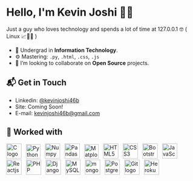 <link href="https://languages.abranhe.com/logos.css" rel="stylesheet">

# Hello, I'm Kevin Joshi 👋🏻️

Just a guy who loves technology and spends a lot of time at 127.0.0.1 🤓 ( Linux 📈️✊🏻️ )

- 🔭 Undergrad in **Information Technology**.
- ⚙️ Mastering: `.py`, `.html`, `.css`, `.js`
- 🤝️ I’m looking to collaborate on **Open Source** projects.

<h2> 📬 Get in Touch </h2>

- Linkedin: [@kevinjoshi46b](https://linkedin.com/in/kevinjoshi46b)
- Site: Coming Soon!
- E-mail: kevinjoshi46b@gmail.com

<h2> 🔧 Worked with</h2>
<div style="display:inline-block;">
  <image title="C" alt="C logo" src="./assets/c.png" height="40px" style="padding-right:8px;"></image>
  <image title="Python" alt="Python logo" src="./assets/python.png" height="38px" style="padding-right:8px;"></image>
  <image title="Numpy" alt="Numpy logo" src="./assets/numpy.png" height="40px" style="padding-right:8px;"></image>
  <image title="Pandas" alt="Pandas logo" src="./assets/pandas.png" height="40px" style="padding-right:8px;"></image>
  <image title="Matplotlib" alt="Matplotlib logo" src="./assets/matplotlib.png" height="38px" style="padding-right:8px;"></image>
  <image title="HTML5" alt="HTML5 logo" src="./assets/html5.png" height="40px" style="padding-right:8px;"></image>
  <image title="CSS3" alt="CSS3 logo" src="./assets/css3.png" height="40px" style="padding-right:8px;"></image>
  <image title="Bootstrap" alt="Bootstrap logo" src="./assets/bootstrap.png" height="40px" style="padding-right:8px;"></image>
  <image title="JavaScript" alt="JavaScript logo" src="./assets/js.png" height="40px" style="padding-right:8px;"></image>
  <image title="Reactjs" alt="Reactjs logo" src="./assets/react.png" height="40px" style="padding-right:8px;"></image>
  <image title="PHP" alt="PHP logo" src="./assets/php.svg" height="40px" style="padding-right:8px;"></image>
  <image title="Django" alt="Django logo" src="./assets/django.png" height="40px" style="padding-right:8px;"></image>
  <image title="MySQL" alt="MySQL logo" src="./assets/mysql.png" height="40px" style="padding-right:8px;"></image>
  <image title="mongoDB" alt="mongoDB logo" src="./assets/mongodb.png" height="40px" style="padding-right:8px;"></image>
  <image title="PostgreSQL" alt="PostgreSQL logo" src="./assets/postgres.png" height="40px" style="padding-right:8px;"></image>
  <image title="Git" alt="Git logo" src="./assets/git.png" height="40px" style="padding-right:8px;"></image>
  <image title="Heroku" alt="Heroku logo" src="./assets/heroku.png" height="40px" style="padding-right:8px;"></image>
</div>
